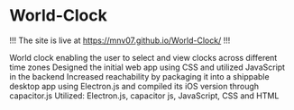 # World-Clock
 !!! The site is live at https://mnv07.github.io/World-Clock/ !!!


World clock enabling the user to select and view clocks across different time zones
Designed the initial web app using CSS and utilized JavaScript in the backend 
Increased reachability by packaging it into a shippable desktop app using Electron.js and compiled its iOS version through capacitor.js
Utilized: Electron.js, capacitor js, JavaScript, CSS and HTML
